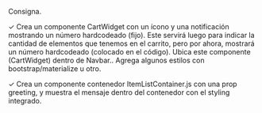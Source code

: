 Consigna.

 ✓   Crea un componente CartWidget con un ícono y una notificación mostrando un número hardcodeado (fijo). Este servirá luego para indicar la cantidad de elementos que tenemos en el carrito, pero por ahora, mostrará un número hardcodeado (colocado en el código). Ubica este componente (CartWidget) dentro de Navbar.. Agrega algunos estilos con bootstrap/materialize u otro.

 ✓   Crea un componente contenedor ItemListContainer.js con una prop greeting, y muestra el mensaje dentro del contenedor con el styling integrado.
